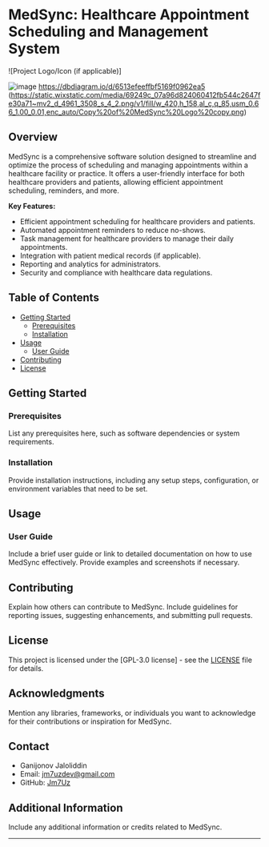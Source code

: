 # MedSync: Healthcare Appointment Scheduling and Management System
![Project Logo/Icon (if applicable)]

![image](https://github.com/jm7uz/MedSync/assets/87977243/8f8b7fbe-7d7a-457e-82bd-6638e273d61b)
https://dbdiagram.io/d/6513efeeffbf5169f0962ea5
(https://static.wixstatic.com/media/69249c_07a96d824060412fb544c2647fe30a71~mv2_d_4961_3508_s_4_2.png/v1/fill/w_420,h_158,al_c,q_85,usm_0.66_1.00_0.01,enc_auto/Copy%20of%20MedSync%20Logo%20copy.png)

## Overview

MedSync is a comprehensive software solution designed to streamline and optimize the process of scheduling and managing appointments within a healthcare facility or practice. It offers a user-friendly interface for both healthcare providers and patients, allowing efficient appointment scheduling, reminders, and more.

**Key Features:**
- Efficient appointment scheduling for healthcare providers and patients.
- Automated appointment reminders to reduce no-shows.
- Task management for healthcare providers to manage their daily appointments.
- Integration with patient medical records (if applicable).
- Reporting and analytics for administrators.
- Security and compliance with healthcare data regulations.

## Table of Contents

- [Getting Started](#getting-started)
  - [Prerequisites](#prerequisites)
  - [Installation](#installation)
- [Usage](#usage)
  - [User Guide](#user-guide)
- [Contributing](#contributing)
- [License](#license)

## Getting Started

### Prerequisites

List any prerequisites here, such as software dependencies or system requirements.

### Installation

Provide installation instructions, including any setup steps, configuration, or environment variables that need to be set.

## Usage

### User Guide

Include a brief user guide or link to detailed documentation on how to use MedSync effectively. Provide examples and screenshots if necessary.

## Contributing

Explain how others can contribute to MedSync. Include guidelines for reporting issues, suggesting enhancements, and submitting pull requests.

## License

This project is licensed under the [GPL-3.0 license] - see the [LICENSE](https://github.com/jm7uz/MedSync/blob/main/LICENSE) file for details.

## Acknowledgments

Mention any libraries, frameworks, or individuals you want to acknowledge for their contributions or inspiration for MedSync.

## Contact

- Ganijonov Jaloliddin
- Email: jm7uzdev@gmail.com
- GitHub: [Jm7Uz](https://github.com/Jm7uz)

## Additional Information

Include any additional information or credits related to MedSync.

---
